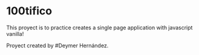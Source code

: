# 100tifico

This proyect is to practice creates a single page application with javascript vanilla!

Proyect created by #Deymer Hernández.
